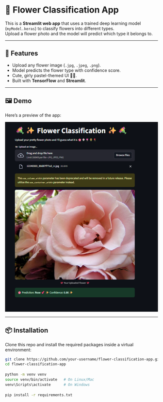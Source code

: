# 🌸 Flower Classification App

This is a **Streamlit web app** that uses a trained deep learning model (`myModel.keras`) to classify flowers into different types.  
Upload a flower photo and the model will predict which type it belongs to.  

---

## 🚀 Features
- Upload any flower image (`.jpg`, `.jpeg`, `.png`).
- Model predicts the flower type with confidence score.
- Cute, girly pastel-themed UI 🌷✨.
- Built with **TensorFlow** and **Streamlit**.

---

## 🖼️ Demo
Here’s a preview of the app:

![Flower App Screenshot](app.png)



---

## 📦 Installation

Clone this repo and install the required packages inside a virtual environment:

```bash
git clone https://github.com/your-username/flower-classification-app.git
cd flower-classification-app

python -m venv venv
source venv/bin/activate   # On Linux/Mac
venv\Scripts\activate      # On Windows

pip install -r requirements.txt


